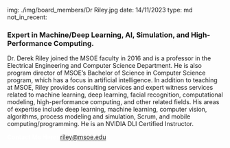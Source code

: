 img: ./img/board_members/Dr Riley.jpg
date: 14/11/2023
type: md
not_in_recent:

### Expert in Machine/Deep Learning, AI, Simulation, and High-Performance Computing.

Dr. Derek Riley joined the MSOE faculty in 2016 and is a professor in the Electrical Engineering and Computer Science Department. He is also program director of MSOE’s Bachelor of Science in Computer Science program, which has a focus in artificial intelligence. In addition to teaching at MSOE, Riley provides consulting services and expert witness services related to machine learning, deep learning, facial recognition, computational modeling, high-performance computing, and other related fields. His areas of expertise include deep learning, machine learning, computer vision, algorithms, process modeling and simulation, Scrum, and mobile computing/programming. He is an NVIDIA DLI Certified Instructor.

<a style = 'font-weight: bold; color: white;'>Contact Me Here:</a> <a style = 'color: blue eyes;'>riley@msoe.edu</a>
